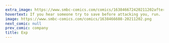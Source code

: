 ```yaml
---
extra_image: https://www.smbc-comics.com/comics/163846672420211202after.png
hovertext: If you hear someone try to save before attacking you, run.
image: https://www.smbc-comics.com/comics/1638466608-20211202.png
next_comic: null
prev_comic: company
title: Exp
---
```



